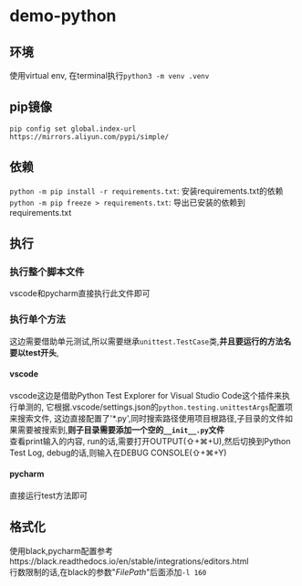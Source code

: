 # demo-python
## 环境
使用virtual env, 在terminal执行`python3 -m venv .venv`

## pip镜像
`pip config set global.index-url https://mirrors.aliyun.com/pypi/simple/`

## 依赖
`python -m pip install -r requirements.txt`: 安装requirements.txt的依赖
`python -m pip freeze > requirements.txt`: 导出已安装的依赖到requirements.txt

## 执行
### 执行整个脚本文件
vscode和pycharm直接执行此文件即可
### 执行单个方法
这边需要借助单元测试,所以需要继承`unittest.TestCase`类,**并且要运行的方法名要以test开头**,
#### vscode
vscode这边是借助Python Test Explorer for Visual Studio Code这个插件来执行单测的, 它根据.vscode/settings.json的`python.testing.unittestArgs`配置项来搜索文件,
这边直接配置了'*.py',同时搜索路径使用项目根路径,子目录的文件如果需要被搜索到,**则子目录需要添加一个空的`__init__.py`文件**  
查看print输入的内容, run的话,需要打开OUTPUT(⇧+⌘+U),然后切换到Python Test Log, debug的话,则输入在DEBUG CONSOLE(⇧+⌘+Y)
#### pycharm
直接运行test方法即可

## 格式化
使用black,pycharm配置参考https://black.readthedocs.io/en/stable/integrations/editors.html  
行数限制的话,在black的参数"$FilePath$"后面添加`-l 160`

